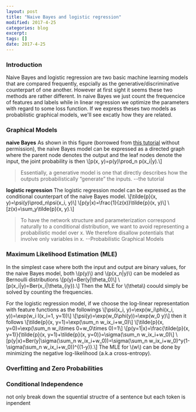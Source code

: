 ```yaml
---
layout: post
title: "Naive Bayes and logistic regression"
modified: 2017-4-25
categories: blog
excerpt:
tags: []
date: 2017-4-25
---
```


### Introduction
Naive Bayes and logistic regression are two basic machine learning models that are compared frequently, 
espcially as the generative/discriminative counterpart of one another. 
However at first sight it seems these two methods are rather different. 
In naive Bayes we just count the frequencice of features and labels while in linear regression we optimize the parameters with regard to some loss function. 
If we express theses two models as probablistic graphical models, we'll see excatly how they are related.

### Graphical Models
**naive Bayes**
As shown in this figure (borrowed from [this tutorial](http://people.cs.umass.edu/~mccallum/papers/crf-tutorial.pdf) without permission),
the naive Bayes model can be expressed as a directed graph where the parent node denotes the output and the leaf nodes denote the input,
the joint probability is then 
\\[p(x, y)=p(y)\prod_n p(x_i|y).\\]
> Essentially, a generative model is one that directly describes how the outputs probabilistically “generate” the inputs.  --the tutorial

**logistic regression**
The logistic regression model can be expressed as the conditional counterpart of the naive Bayes model.
\\[\tilde{p}(x, y)=\psi(y)\prod_n\psi(x_i, y)\\]
\\[p(y|x)=\frac{1}{z(x)}\tilde{p}(x, y)\\]
\\[z(x)=\sum_y\tilde{p}(x, y).\\]
>  To have the network structure and parameterization correspond naturally to a conditional distribution, we want to avoid representing a probabilistic model over x. We therefore disallow potentials that involve only variables in x.  --Probabilistic Graphical Models

### Maximum Likelihood Estimation (MLE)
In the simplest case where both the input and output are binary values, for the naive Bayes model, 
both \\(p(y)\\) and \\(p(x_n|y)\\) can be modeled as Bernoulli distributions 
\\[p(y)=Ber(y|\theta_0)\\]
\\[p(x_i|y)=Ber(x_i|\theta_{iy}).\\]
Then the MLE for \\(\theta\\) coould simply be solved by counting the frequencies.

For the logistic regression model, if we choose the log-linear representation with feature functions as the followings
\\[\psi(x_i, y)=\exp(w_i\phi(x_i, y))=\exp(w_i I(x_i=1, y=1))\\]
\\[\psi(y)=\exp(w_0\phi(y))=\exp(w_0 y)\\]
then it follows
\\[\tilde{p}(x, y=1)=\exp(\sum_n w_ix_i+w_0)\\]
\\[\tilde{p}(x, y=0)=\exp(\sum_n w_i\times 0+w_0\times 0)=1\\]
\\[p(y=1|x)=\frac{\tilde{p}(x, y=1)}{\tilde{p}(x, y=1)+\tilde{p}(x, y=0)}=\sigma(\sum_n w_ix_i+w_0)\\]
\\[p(y|x)=Ber(y|\sigma(\sum_n w_ix_i+w_0))=\sigma(\sum_n w_ix_i+w_0)^y(1-\sigma(\sum_n w_ix_i+w_0))^{(1-y)}.\\]
The MLE for \\(w\\) can be done by minimizing the negative log-likelihood (a.k.a cross-entropy).

### Overfitting and Zero Probabilities


### Conditional Independence
not only break down the squential structre of a sentence but each token is inpendent
